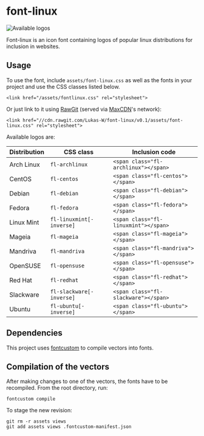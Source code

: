 # font-linux #

![Available logos](https://cloud.githubusercontent.com/assets/2879917/7107494/3bdb7062-e167-11e4-8ac1-48a0075720bb.png)

Font-linux is an icon font containing logos of popular linux distributions for 
inclusion in websites.

## Usage ##
To use the font, include `assets/font-linux.css` as well as the
fonts in your project and use the CSS classes listed below.

	<link href="/assets/fontlinux.css" rel="stylesheet">

Or just link to it using [RawGit](//rawgit.com) (served via [MaxCDN](//www.maxcdn.com)'s network):

	<link href="//cdn.rawgit.com/Lukas-W/font-linux/v0.1/assets/font-linux.css" rel="stylesheet">

Available logos are:

| Distribution | CSS class                | Inclusion code
| -------------|--------------------------|-------------------------------------
| Arch Linux   | `fl-archlinux`           | `<span class="fl-archlinux"></span>`
| CentOS       | `fl-centos`              | `<span class="fl-centos"></span>`
| Debian       | `fl-debian`              | `<span class="fl-debian"></span>`
| Fedora       | `fl-fedora`              | `<span class="fl-fedora"></span>`
| Linux Mint   | `fl-linuxmint[-inverse]` | `<span class="fl-linuxmint"></span>`
| Mageia       | `fl-mageia`              | `<span class="fl-mageia"></span>`
| Mandriva     | `fl-mandriva`            | `<span class="fl-mandriva"></span>`
| OpenSUSE     | `fl-opensuse`            | `<span class="fl-opensuse"></span>`
| Red Hat      | `fl-redhat`              | `<span class="fl-redhat"></span>`
| Slackware    | `fl-slackware[-inverse]` | `<span class="fl-slackware"></span>`
| Ubuntu       | `fl-ubuntu[-inverse]`    | `<span class="fl-ubuntu"></span>`

## Dependencies ##
This project uses [fontcustom](//fontcustom.com) to compile vectors into fonts.

## Compilation of the vectors ##

After making changes to one of the vectors, the fonts have to be recompiled.
From the root directory, run:

	fontcustom compile

To stage the new revision:

	git rm -r assets views
	git add assets views .fontcustom-manifest.json

